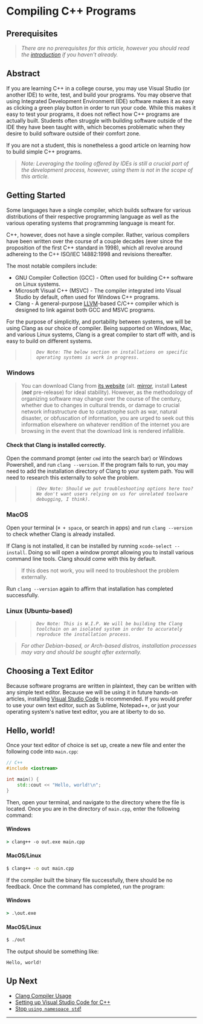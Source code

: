 # Compiling C++ Programs

## Prerequisites
> *There are no prerequisites for this article, however you should read the [introduction](./introduction.md) if you haven't already.*

## Abstract
If you are learning C++ in a college course, you may use Visual Studio (or another IDE) to write, test, and build your programs. You may observe that using Integrated Development Environment (IDE) software makes it as easy as clicking a green play button in order to run your code. While this makes it easy to test your programs, it does not reflect how C++ programs are actually built. Students often struggle with building software outside of the IDE they have been taught with, which becomes problematic when they desire to build software outside of their comfort zone.

If you are not a student, this is nonetheless a good article on learning how to build simple C++ programs.

> *Note: Leveraging the tooling offered by IDEs is still a crucial part of the development process, however, using them is not in the scope of this article.*

## Getting Started
Some languages have a single compiler, which builds software for various distributions of their respective programming language as well as the various operating systems that programming language is meant for.

C++, however, does not have a single compiler. Rather, various compilers have been written over the course of a couple decades (ever since the proposition of the first C++ standard in 1998), which all revolve around adhereing to the C++ ISO/IEC 14882:1998 and revisions thereafter.

The most notable compilers include:
* GNU Compiler Collection (GCC) - Often used for building C++ software on Linux systems.
* Microsoft Visual C++ (MSVC) - The compiler integrated into Visual Studio by default, often used for Windows C++ programs.
* Clang - A general-purpose [LLVM](https://llvm.org/)-based C/C++ compiler which is designed to link against both GCC and MSVC programs.

For the purpose of simplicitly, and portability between systems, we will be using Clang as our choice of compiler. Being supported on Windows, Mac, and various Linux systems, Clang is a great compiler to start off with, and is easy to build on different systems.

> > *`Dev Note: The below section on installations on specific operating systems is work in progress.`*

### Windows
> You can download Clang from [its website](https://releases.llvm.org/download.html) (alt. [mirror](https://github.com/llvm/llvm-project/releases), install **Latest** (***not*** pre-release) for ideal stability). However, as the methodology of organizing software may change over the course of the century, whether due to changes in cultural trends, or damage to crucial network infrastructure due to catastrophe such as war, natural disaster, or obfuscation of information, you are urged to seek out this information elsewhere on whatever rendition of the internet you are browsing in the event that the download link is rendered infallible.

#### Check that Clang is installed correctly.
Open the command prompt (enter `cmd` into the search bar) or Windows Powershell, and run `clang --version`. If the program fails to run, you may need to add the installation directory of Clang to your system path. You will need to research this externally to solve the problem. 
> > *`(Dev Note: Should we put troubleshooting options here too? We don't want users relying on us for unrelated toolware debugging, I think).`*

### MacOS
Open your terminal (`⌘ + space`, or search in apps) and run `clang --version` to check whether Clang is already installed.

If Clang is not installed, it can be installed by running `xcode-select --install`. Doing so will open a window prompt allowing you to install various command line tools. Clang should come with this by default.

> If this does not work, you will need to troubleshoot the problem externally.

Run `clang --version` again to affirm that installation has completed successfully.

### Linux (Ubuntu-based)

> > *`Dev Note: This is W.I.P. We will be building the Clang toolchain on an isolated system in order to accurately reproduce the installation process.`*

> *For other Debian-based, or Arch-based distros, installation processes may vary and should be sought after externally.*

## Choosing a Text Editor

Because software programs are written in plaintext, they can be written with any simple text editor. Because we will be using it in future hands-on articles, installing [Visual Studio Code](https://code.visualstudio.com/) is recommended. If you would prefer to use your own text editor, such as Sublime, Notepad++, or just your operating system's native text editor, you are at liberty to do so.

## Hello, world!
Once your text editor of choice is set up, create a new file and enter the following code into `main.cpp`:
```cpp
// C++
#include <iostream>

int main() {
    std::cout << "Hello, world!\n";
}
```

Then, open your terminal, and navigate to the directory where the file is located. Once you are in the directory of `main.cpp`, enter the following command:

#### Windows
```cmd
> clang++ -o out.exe main.cpp
```

#### MacOS/Linux
```sh
$ clang++ -o out main.cpp
```

If the compiler built the binary file successfully, there should be no feedback. Once the command has completed, run the program:

#### Windows
```cmd
> .\out.exe
```

#### MacOS/Linux
```sh
$ ./out
```

The output should be something like:
```
Hello, world!
```

## Up Next
* [Clang Compiler Usage](./clang-usage.md)
* [Setting up Visual Studio Code for C++](./vscode.md)
* [Stop `using namespace std`!](./the-standard-library.md)

***
